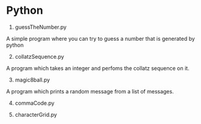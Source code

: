 # Python

1) guessTheNumber.py

A simple program where you can try to guess a number that is generated by python  

2) collatzSequence.py

A program which takes an integer and perfoms the collatz sequence on it.

3) magic8ball.py

A program which prints a random message from a list  of messages.

4) commaCode.py

5) characterGrid.py
